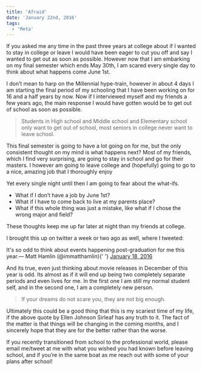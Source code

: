 ```yaml
---
title: 'Afraid'
date: 'January 22nd, 2016'
tags:
  - 'Meta'
---
```


If you asked me any time in the past three years at college about if I wanted to
stay in college or leave I would have been eager to cut you off and say I wanted
to get out as soon as possible. However now that I am embarking on my final
semester which ends May 30th, I am scared every single day to think about what
happens come June 1st.

I don’t mean to harp on the Millennial hype-train, however in about 4 days I am
starting the final period of my schooling that I have been working on for 16 and
a half years by now. Now if I interviewed myself and my friends a few years ago,
the main response I would have gotten would be to get out of school as soon as
possible.

> Students in High school and Middle school and Elementary school only want to
> get out of school, most seniors in college never want to leave school.

This final semester is going to have a lot going on for me, but the only
consistent thought on my mind is what happens next? Most of my friends, which I
find very surprising, are going to stay in school and go for their masters. I
however am going to leave college and (hopefully) going to go to a nice, amazing
job that I thoroughly enjoy

Yet every single night until then I am going to fear about the what-ifs.

- What if I don’t have a job by June 1st?
- What if I have to come back to live at my parents place?
- What if this whole thing was just a mistake, like what if I chose the wrong
  major and field?

These thoughts keep me up far later at night than my friends at college.

I brought this up on twitter a week or two ago as well, where I tweeted:

<Tweet id="688932733490343938">
  <div lang="en" dir="ltr">
    It&#39;s so odd to think about events happening post-graduation for me this
    year.&mdash; Matt Hamlin (@immatthamlin){' '}
    <a href="https://twitter.com/immatthamlin/status/688932733490343938">
      January 18, 2016
    </a>
  </div>
</Tweet>

And its true, even just thinking about movie releases in December of this year
is odd. Its almost as if it will end up being two completely separate periods
and even lives for me. In the first one I am still my normal student self, and
in the second one, I am a completely new person.

> If your dreams do not scare you, they are not big enough.

Ultimately this could be a good thing that this is my scariest time of my life,
if the above quote by Ellen Johnson Sirleaf has any truth to it. The fact of the
matter is that things will be changing in the coming months, and I sincerely
hope that they are for the better rather than the worse.

If you recently transitioned from school to the professional world, please email
me/tweet at me with what you wished you had known before leaving school, and if
you’re in the same boat as me reach out with some of your plans after school!
